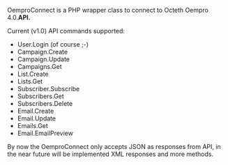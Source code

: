 OemproConnect is a PHP wrapper class to connect to Octeth Oempro 4.0.**API.**

Current (v1.0) API commands supported:
- User.Login (of course ;-)
- Campaign.Create
- Campaign.Update
- Campaigns.Get
- List.Create
- Lists.Get
- Subscriber.Subscribe
- Subscribers.Get
- Subscribers.Delete
- Email.Create
- Email.Update
- Emails.Get
- Email.EmailPreview


By now the OemproConnect only accepts JSON as responses from API, in the near future will be implemented XML responses and more methods.
